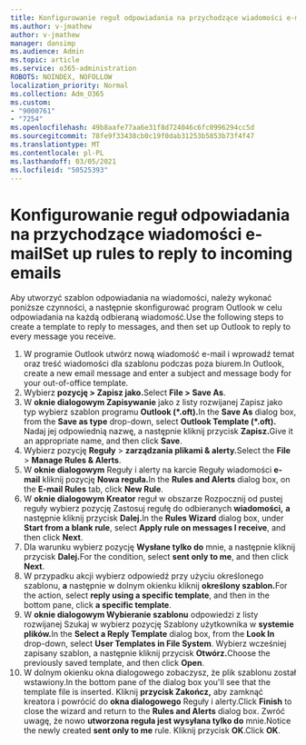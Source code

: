 ```yaml
---
title: Konfigurowanie reguł odpowiadania na przychodzące wiadomości e-mail
ms.author: v-jmathew
author: v-jmathew
manager: dansimp
ms.audience: Admin
ms.topic: article
ms.service: o365-administration
ROBOTS: NOINDEX, NOFOLLOW
localization_priority: Normal
ms.collection: Adm_O365
ms.custom:
- "9000761"
- "7254"
ms.openlocfilehash: 49b8aafe77aa6e31f8d724046c6fc0996294cc5d
ms.sourcegitcommit: 78fe9f33438cb0c19f0dab31253b5853b73f4f47
ms.translationtype: MT
ms.contentlocale: pl-PL
ms.lasthandoff: 03/05/2021
ms.locfileid: "50525393"
---
```

# <a name="set-up-rules-to-reply-to-incoming-emails"></a><span data-ttu-id="e8c8b-102">Konfigurowanie reguł odpowiadania na przychodzące wiadomości e-mail</span><span class="sxs-lookup"><span data-stu-id="e8c8b-102">Set up rules to reply to incoming emails</span></span>

<span data-ttu-id="e8c8b-103">Aby utworzyć szablon odpowiadania na wiadomości, należy wykonać poniższe czynności, a następnie skonfigurować program Outlook w celu odpowiadania na każdą odbieraną wiadomość.</span><span class="sxs-lookup"><span data-stu-id="e8c8b-103">Use the following steps to create a template to reply to messages, and then set up Outlook to reply to every message you receive.</span></span>

1. <span data-ttu-id="e8c8b-104">W programie Outlook utwórz nową wiadomość e-mail i wprowadź temat oraz treść wiadomości dla szablonu podczas poza biurem.</span><span class="sxs-lookup"><span data-stu-id="e8c8b-104">In Outlook, create a new email message and enter a subject and message body for your out-of-office template.</span></span>
2. <span data-ttu-id="e8c8b-105">Wybierz **pozycję > Zapisz jako.**</span><span class="sxs-lookup"><span data-stu-id="e8c8b-105">Select **File > Save As**.</span></span>
3. <span data-ttu-id="e8c8b-106">W **oknie dialogowym Zapisywanie**  jako z listy rozwijanej Zapisz jako typ wybierz szablon programu **Outlook (\*.oft).**</span><span class="sxs-lookup"><span data-stu-id="e8c8b-106">In the **Save As** dialog box, from the **Save as type** drop-down, select **Outlook Template (\*.oft).**</span></span> <span data-ttu-id="e8c8b-107">Nadaj jej odpowiednią nazwę, a następnie kliknij przycisk **Zapisz.**</span><span class="sxs-lookup"><span data-stu-id="e8c8b-107">Give it an appropriate name, and then click **Save**.</span></span>
4. <span data-ttu-id="e8c8b-108">Wybierz pozycję **Reguły**  >  **zarządzania plikami & alerty.**</span><span class="sxs-lookup"><span data-stu-id="e8c8b-108">Select the **File** > **Manage Rules & Alerts**.</span></span>
5. <span data-ttu-id="e8c8b-109">W **oknie dialogowym** Reguły i alerty na karcie Reguły wiadomości **e-mail** kliknij pozycję **Nowa reguła.**</span><span class="sxs-lookup"><span data-stu-id="e8c8b-109">In the **Rules and Alerts** dialog box, on the **E-mail Rules** tab, click **New Rule**.</span></span>
6. <span data-ttu-id="e8c8b-110">W **oknie dialogowym Kreator** reguł w obszarze Rozpocznij od pustej reguły wybierz pozycję Zastosuj regułę do odbieranych **wiadomości,** **a** następnie kliknij przycisk **Dalej.**</span><span class="sxs-lookup"><span data-stu-id="e8c8b-110">In the **Rules Wizard** dialog box, under **Start from a blank rule**, select **Apply rule on messages I receive**, and then click **Next**.</span></span>
7. <span data-ttu-id="e8c8b-111">Dla warunku wybierz pozycję **Wysłane tylko do** mnie, a następnie kliknij przycisk **Dalej.**</span><span class="sxs-lookup"><span data-stu-id="e8c8b-111">For the condition, select **sent only to me**, and then click **Next**.</span></span>
8. <span data-ttu-id="e8c8b-112">W przypadku akcji wybierz odpowiedź przy użyciu określonego szablonu, **a** następnie w dolnym okienku kliknij **określony szablon.**</span><span class="sxs-lookup"><span data-stu-id="e8c8b-112">For the action, select **reply using a specific template**, and then in the bottom pane, click **a specific template**.</span></span>
9. <span data-ttu-id="e8c8b-113">W **oknie dialogowym Wybieranie szablonu**  odpowiedzi z listy rozwijanej Szukaj w wybierz pozycję Szablony użytkownika w **systemie plików.**</span><span class="sxs-lookup"><span data-stu-id="e8c8b-113">In the **Select a Reply Template** dialog box, from the **Look In** drop-down, select **User Templates in File System**.</span></span> <span data-ttu-id="e8c8b-114">Wybierz wcześniej zapisany szablon, a następnie kliknij przycisk **Otwórz.**</span><span class="sxs-lookup"><span data-stu-id="e8c8b-114">Choose the previously saved template, and then click **Open**.</span></span>
10. <span data-ttu-id="e8c8b-115">W dolnym okienku okna dialogowego zobaczysz, że plik szablonu został wstawiony.</span><span class="sxs-lookup"><span data-stu-id="e8c8b-115">In the bottom pane of the dialog box you'll see that the template file is inserted.</span></span> <span data-ttu-id="e8c8b-116">Kliknij **przycisk Zakończ,** aby zamknąć kreatora i powrócić do **okna dialogowego** Reguły i alerty.</span><span class="sxs-lookup"><span data-stu-id="e8c8b-116">Click **Finish** to close the wizard and return to the **Rules and Alerts** dialog box.</span></span> <span data-ttu-id="e8c8b-117">Zwróć uwagę, że nowo **utworzona reguła jest wysyłana tylko do** mnie.</span><span class="sxs-lookup"><span data-stu-id="e8c8b-117">Notice the newly created **sent only to me** rule.</span></span> <span data-ttu-id="e8c8b-118">Kliknij przycisk **OK**.</span><span class="sxs-lookup"><span data-stu-id="e8c8b-118">Click **OK**.</span></span>
